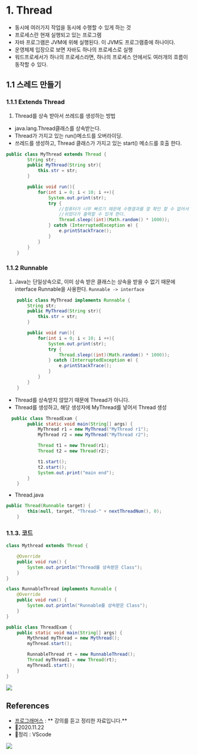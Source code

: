 # 1. Thread

- 동시에 여러가지 작업을 동시에 수행할 수 있게 하는 것
- 프로세스란 현재 실행되고 있는 프로그램
- 자바 프로그램은 JVM에 위해 실행된다. 이 JVM도 프로그램중에 하나이다.
- 운영체제 입장으로 보면 자바도 하나의 프로세스로 실행
- 워드프로세서가 하나의 프로세스라면, 하나의 프로세스 안에서도 여러개의 흐름이 동작할 수 있다. 

## 1.1 스레드 만들기

### 1.1.1 Extends Thread

1. Thread를 상속 받아서 쓰레드를 생성하는 방법
- java.lang.Thread클래스를 상속받는다. 
- Thread가 가지고 있는 run()메소드를 오버라이딩.
- 쓰레드를 생성하고, Thread 클래스가 가지고 있는 start() 메소드를 호출 한다.
```java
public class MyThread extends Thread {
        String str;
        public MyThread(String str){
            this.str = str;
        }

        public void run(){
            for(int i = 0; i < 10; i ++){
                System.out.print(str);
                try {
                    //컴퓨터가 너무 빠르기 때문에 수행결과를 잘 확인 할 수 없어서 Thread.sleep() 메서드를 이용해서 조금씩 
                    //쉬었다가 출력할 수 있게 한다. 
                    Thread.sleep((int)(Math.random() * 1000));
                } catch (InterruptedException e) {
                    e.printStackTrace();
                }
            } 
        } 
    }

```

### 1.1.2 Runnable

1. Java는 단일상속으로, 이미 상속 받은 클래스는 상속을 받을 수 없기 때문에
interface Runnable을 사용한다.
`Runnable -> interface`

```java
    public class MyThread implements Runnable {
        String str;
        public MyThread(String str){
            this.str = str;
        }

        public void run(){
            for(int i = 0; i < 10; i ++){
                System.out.print(str);
                try {
                    Thread.sleep((int)(Math.random() * 1000));
                } catch (InterruptedException e) {
                    e.printStackTrace();
                }
            } 
        } 
    }
```

- Thread를 상속받지 않았기 때문에 Thread가 아니다.
- Thread를 생성하고, 해당 생성자에 MyThread를 넣어서 Thread 생성

```java
  public class ThreadExam {  
        public static void main(String[] args) {
            MyThread r1 = new MyThread("MyThread r1");
            MyThread r2 = new MyThread("MyThread r2");

            Thread t1 = new Thread(r1);
            Thread t2 = new Thread(r2);

            t1.start();
            t2.start();
            System.out.print("main end");  
        }   
    }
```

- Thread.java

```java
public Thread(Runnable target) {
        this(null, target, "Thread-" + nextThreadNum(), 0);
    }
```

### 1.1.3. 코드
```java
class Mythread extends Thread {

    @Override
    public void run() {
        System.out.println("Thread를 상속받은 Class");
    }
}

class RunnableThread implements Runnable {
    @Override
    public void run() {
        System.out.println("Runnable를 상속받은 Class");
    }
}

public class ThreadExam {
    public static void main(String[] args) {
        Mythread myThread = new Mythread();
        myThread.start();

        RunnableThread rt = new RunnableThread();
        Thread myThread1 = new Thread(rt);
        myThread1.start();
    }
}
```

![](https://images.velog.io/images/withcolinsong/post/5f2b3ec5-c2ed-4c34-952f-004f85a7abc0/image.png)

## References
- [프로그래머스](https://programmers.co.kr/) : ** 강의를 듣고 정리한 자료입니다.**
- 🎈2020.11.22
- 🎈정리 : VScode

![](https://images.velog.io/images/withcolinsong/post/8dc5159f-5174-49f0-8cca-748d6cd38345/image.png)